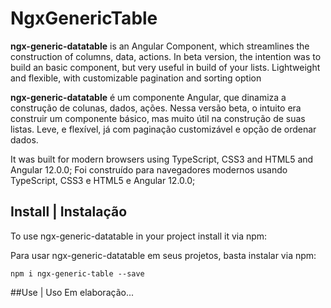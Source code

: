 # NgxGenericTable

**ngx-generic-datatable** is an Angular Component, which streamlines the construction of columns, data, actions.
In beta version, the intention was to build an basic component, but very useful in build of your 
lists. Lightweight and flexible, with customizable pagination and sorting option

**ngx-generic-datatable** é um componente Angular, que dinamiza a construção de colunas, dados, ações.
Nessa versão beta, o intuito era construir um componente básico, mas muito útil na
construção de suas listas. Leve, e flexível, já com paginação customizável e opção de ordenar 
dados.

It was built for modern browsers using TypeScript, CSS3 and HTML5 and Angular 12.0.0;
Foi construído para navegadores modernos usando TypeScript, CSS3 e HTML5 e Angular 12.0.0;

## Install | Instalação
To use ngx-generic-datatable in your project install it via npm:

Para usar ngx-generic-datatable em seus projetos, basta instalar via npm:

    npm i ngx-generic-table --save

##Use | Uso
  Em elaboração...

